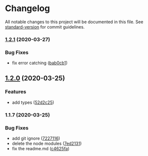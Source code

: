 # Changelog

All notable changes to this project will be documented in this file. See [standard-version](https://github.com/conventional-changelog/standard-version) for commit guidelines.

### [1.2.1](https://github.com/nogahaskal/proto-generator/compare/v1.2.0...v1.2.1) (2020-03-27)


### Bug Fixes

* fix error catching ([bab0cb1](https://github.com/nogahaskal/proto-generator/commit/bab0cb1ca5065cd8310e212aa1a6fdeb4f98fcfe))

## [1.2.0](https://github.com/nogahaskal/proto-generator/compare/v1.1.7...v1.2.0) (2020-03-25)


### Features

* add types ([52d2c25](https://github.com/nogahaskal/proto-generator/commit/52d2c252f974c32038e9f7405dfa28d9020d0829))

### 1.1.7 (2020-03-25)


### Bug Fixes

* add git ignore ([7227116](https://github.com/nogahaskal/proto-generator/commit/72271164770a46a593f128d15ccfdcb0aa1ea354))
* delete the node modules ([7ed2131](https://github.com/nogahaskal/proto-generator/commit/7ed2131c6982e91e49cfe8c0b576f03333b1a6ec))
* fix the readme.md ([c4625fa](https://github.com/nogahaskal/proto-generator/commit/c4625fa1174173fc3f6ab4b3051b684b0bfc9e8b))
